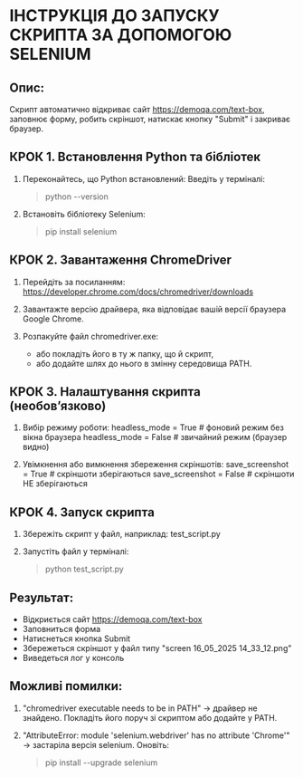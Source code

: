 ІНСТРУКЦІЯ ДО ЗАПУСКУ СКРИПТА ЗА ДОПОМОГОЮ SELENIUM
=====================================================

Опис:
-----
Скрипт автоматично відкриває сайт https://demoqa.com/text-box, 
заповнює форму, робить скріншот, натискає кнопку "Submit" і закриває браузер.

КРОК 1. Встановлення Python та бібліотек
-----------------------------------------
1. Переконайтесь, що Python встановлений:
   Введіть у терміналі:
   > python --version

2. Встановіть бібліотеку Selenium:
   > pip install selenium

КРОК 2. Завантаження ChromeDriver
----------------------------------
1. Перейдіть за посиланням:
   https://developer.chrome.com/docs/chromedriver/downloads

2. Завантажте версію драйвера, яка відповідає вашій версії браузера Google Chrome.

3. Розпакуйте файл chromedriver.exe:
   - або покладіть його в ту ж папку, що й скрипт,
   - або додайте шлях до нього в змінну середовища PATH.

КРОК 3. Налаштування скрипта (необов’язково)
--------------------------------------------
1. Вибір режиму роботи:
   headless_mode = True    # фоновий режим без вікна браузера
   headless_mode = False   # звичайний режим (браузер видно)

2. Увімкнення або вимкнення збереження скріншотів:
   save_screenshot = True  # скріншоти зберігаються
   save_screenshot = False # скріншоти НЕ зберігаються

КРОК 4. Запуск скрипта
-----------------------
1. Збережіть скрипт у файл, наприклад: test_script.py

2. Запустіть файл у терміналі:
   > python test_script.py

Результат:
----------
- Відкриється сайт https://demoqa.com/text-box
- Заповниться форма
- Натиснеться кнопка Submit
- Збережеться скріншот у файл типу "screen 16_05_2025 14_33_12.png"
- Виведеться лог у консоль

Можливі помилки:
-----------------
1. "chromedriver executable needs to be in PATH"
   → драйвер не знайдено. Покладіть його поруч зі скриптом або додайте у PATH.

2. "AttributeError: module 'selenium.webdriver' has no attribute 'Chrome'"
   → застаріла версія selenium. Оновіть:
   > pip install --upgrade selenium
